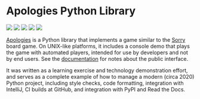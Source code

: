 # Apologies Python Library

![](https://img.shields.io/pypi/l/apologies.svg)
![](https://img.shields.io/pypi/wheel/apologies.svg)
![](https://img.shields.io/pypi/pyversions/apologies.svg)
![](https://github.com/pronovic/apologies/workflows/Test%20Suite/badge.svg)
![](https://readthedocs.org/projects/apologies/badge/?version=stable&style=flat)

[Apologies](https://github.com/pronovic/apologies) is a Python library that implements a game similar to the [Sorry](https://en.wikipedia.org/wiki/Sorry!_(game)) board game.  On UNIX-like platforms, it includes a console demo that plays the game with automated players, intended for use by developers and not by end users.  See the [documentation](https://apologies.readthedocs.io/en/stable) for notes about the public interface.

It was written as a learning exercise and technology demonstration effort, and
serves as a complete example of how to manage a modern (circa 2020) Python
project, including style checks, code formatting, integration with IntelliJ, CI
builds at GitHub, and integration with PyPI and Read the Docs.
